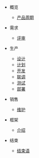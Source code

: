 * 概览
    * [产品周期](book/a01-product-life.md)

* 需求
    * [评审](book/b01-review.md)

* 生产
    * [设计](book/c01-design.md)
    * [计划](book/c02-plan.md)
    * [开发](book/c03-develop.md)
    * [联调](book/c04-debugging.md)
    * [测试](book/c05-test.md)
    * [部署](book/c06-deploy.md)

* 销售
    * [维护](book/d01-maintain.md)

* 框架
    * [介绍](book/e01-framework.md)

* 结束
    * [结束语](book/z01-ending.md)
